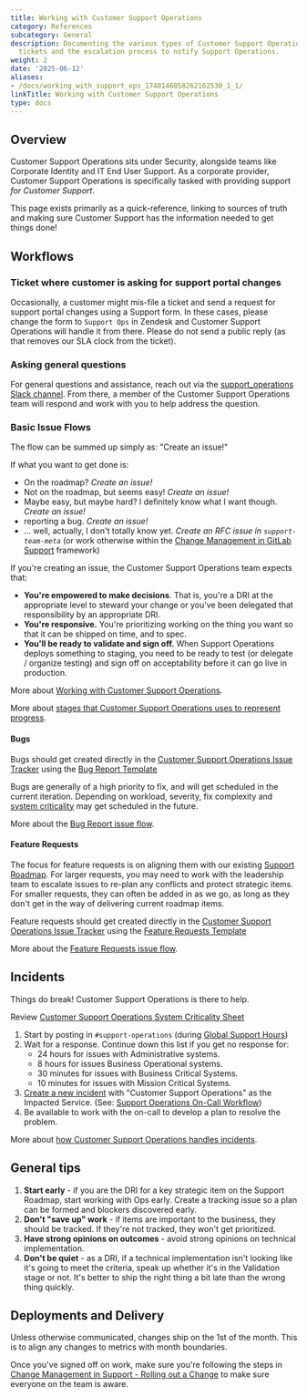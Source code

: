 ```yaml
---
title: Working with Customer Support Operations
category: References
subcategory: General
description: Documenting the various types of Customer Support Operations related
  tickets and the escalation process to notify Support Operations.
weight: 2
date: '2025-06-12'
aliases:
- /docs/working_with_support_ops_1748146058262162530_1_1/
linkTitle: Working with Customer Support Operations
type: docs
---
```


## Overview

Customer Support Operations sits under Security, alongside teams like Corporate Identity and IT End User Support. As a corporate provider, Customer Support Operations is specifically tasked with providing support *for Customer Support*.  

This page exists primarily as a quick-reference, linking to sources of truth and making sure Customer Support has the information needed to get things done!

## Workflows

### Ticket where customer is asking for support portal changes

Occasionally, a customer might mis-file a ticket and send a request for support portal changes using a Support form. In these cases, please change the form to `Support Ops` in Zendesk and Customer Support Operations will handle it from there. Please do not send a public reply (as that removes our SLA clock from the ticket).

### Asking general questions

For general questions and assistance, reach out via the [support_operations Slack channel](https://gitlab.slack.com/archives/C018ZGZAMPD). From there, a member of the Customer Support Operations team will respond and work with you to help address the question. 

### Basic Issue Flows

The flow can be summed up simply as: "Create an issue!"

If what you want to get done is:

* On the roadmap? *Create an issue!*
* Not on the roadmap, but seems easy! *Create an issue!*
* Maybe easy, but maybe hard? I definitely know what I want though. *Create an issue!*
* reporting a bug. *Create an issue!*
* ... well, actually, I don't totally know yet. *Create an RFC issue in `support-team-meta`* (or work otherwise within the [Change Management in GitLab Support](/handbook/support/managers/change-management/) framework)

If you're creating an issue, the Customer Support Operations team expects that:

* **You're empowered to make decisions**. That is, you're a DRI at the appropriate level to steward your change or you've been delegated that responsibility by an appropriate DRI.
* **You're responsive.** You're prioritizing working on the thing you want so that it can be shipped on time, and to spec.
* **You'll be ready to validate and sign off.** When Support Operations deploys something to staging, you need to be ready to test (or delegate / organize testing) and sign off on acceptability before it can go live in production.

More about [Working with Customer Support Operations](/handbook/security/customer-support-operations/#working-with-us).

More about [stages that Customer Support Operations uses to represent progress](/handbook/security/customer-support-operations/workflows/gitlab/working-issues/).

#### Bugs

Bugs should get created directly in the [Customer Support Operations Issue Tracker](https://gitlab.com/gitlab-com/gl-security/corp/cust-support-ops/issue-tracker/-/issues) using the [Bug Report Template](https://gitlab.com/gitlab-com/gl-security/corp/cust-support-ops/issue-tracker/-/issues/new?issuable_template=Bug)

Bugs are generally of a high priority to fix, and will get scheduled in the current iteration. Depending on workload, severity, fix complexity and [system criticality](https://drive.google.com/drive/u/0/search?q=Customer%20Support%20Operations%20System%20Criticality%20type:sheets) may get scheduled in the future.

More about the [Bug Report issue flow](/handbook/security/customer-support-operations/#bug-reports).

#### Feature Requests

The focus for feature requests is on aligning them with our existing [Support Roadmap](https://roadmap-e17445.gitlab.io/). For larger requests, you may need to work with the leadership team to escalate issues to re-plan any conflicts and protect strategic items. For smaller requests, they can often be added in as we go, as long as they don't get in the way of delivering current roadmap items.

Feature requests should get created directly in the [Customer Support Operations Issue Tracker](https://gitlab.com/gitlab-com/gl-security/corp/cust-support-ops/issue-tracker/-/issues) using the [Feature Requests Template](https://gitlab.com/gitlab-com/gl-security/corp/cust-support-ops/issue-tracker/-/issues/new?issuable_template=Feature)

More about the [Feature Requests issue flow](/handbook/security/customer-support-operations/#feature-requests).

## Incidents

Things do break! Customer Support Operations is there to help.

Review [Customer Support Operations System Criticality Sheet](https://drive.google.com/drive/u/0/search?q=Customer%20Support%20Operations%20System%20Criticality%20type:sheets)

1. Start by posting in `#support-operations` (during [Global Support Hours](https://about.gitlab.com/support/#hours-of-operation))
1. Wait for a response. Continue down this list if you get no response for:
   * 24 hours for issues with Administrative systems. 
   * 8 hours for issues Business Operational systems.
   * 30 minutes for issues with Business Critical Systems.
   * 10 minutes for issues with Mission Critical Systems.
1. [Create a new incident](https://gitlab.pagerduty.com/incidents/create) with "Customer Support Operations" as the Impacted Service. (See: [Support Operations On-Call Workflow](/handbook/security/customer-support-operations/workflows/support_operations-on-call))
1. Be available to work with the on-call to develop a plan to resolve the problem.

More about [how Customer Support Operations handles incidents](/handbook/security/customer-support-operations/workflows/incidents/).

## General tips

1. **Start early** - if you are the DRI for a key strategic item on the Support Roadmap, start working with Ops early. Create a tracking issue so a plan can be formed and blockers discovered early.
1. **Don't "save up" work** - if items are important to the business, they should be tracked. If they're not tracked, they won't get prioritized. 
1. **Have strong opinions on outcomes** - avoid strong opinions on technical implementation.
1. **Don't be quiet** - as a DRI, if a technical implementation isn't looking like it's going to meet the criteria, speak up whether it's in the Validation stage or not. It's better to ship the right thing a bit late than the wrong thing quickly.

## Deployments and Delivery

Unless otherwise communicated, changes ship on the 1st of the month. This is to align any changes to metrics with month boundaries.

Once you've signed off on work, make sure you're following the steps in [Change Management in Support - Rolling out a Change](/handbook/support/managers/change-management/#rolling-out-a-change) to make sure everyone on the team is aware.
